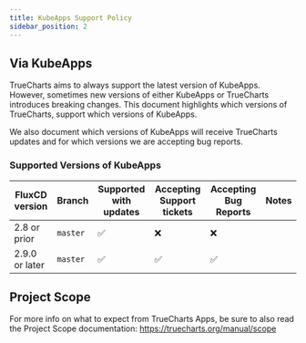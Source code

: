 ```yaml
---
title: KubeApps Support Policy
sidebar_position: 2
---
```


## Via KubeApps

TrueCharts aims to always support the latest version of KubeApps.
However, sometimes new versions of either KubeApps or TrueCharts introduces breaking changes.
This document highlights which versions of TrueCharts, support which versions of KubeApps.

We also document which versions of KubeApps will receive TrueCharts updates and for which versions we are accepting bug reports.


### Supported Versions of KubeApps

| FluxCD version | Branch   | Supported with updates | Accepting Support tickets | Accepting Bug Reports | Notes |
| -------------- | -------- | ---------------------- | ------------------------- | --------------------- | ----- |
| 2.8 or prior         | `master` | :white_check_mark:     | :x:                       | :x:                   |           |
| 2.9.0 or later            | `master` | :white_check_mark:     | :white_check_mark:        | :white_check_mark:    |  |

## Project Scope

For more info on what to expect from TrueCharts Apps, be sure to also read the Project Scope documentation:
https://truecharts.org/manual/scope
